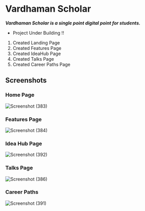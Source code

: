 # Vardhaman Scholar
***Vardhaman Scholar is a single point digital point for students.***
- Project Under Building !!
1. Created Landing Page
2. Created Features Page
3. Created IdeaHub Page
4. Created Talks Page
5. Created Career Paths Page

## Screenshots

### Home Page
![Screenshot (383)](https://user-images.githubusercontent.com/101012091/195716594-5fa65e39-125f-4df6-ba40-806c57ca3309.png)

### Features Page
![Screenshot (384)](https://user-images.githubusercontent.com/101012091/195716603-4920c685-bc04-4517-974e-ca40de5dac98.png)


### Idea Hub Page
![Screenshot (392)](https://user-images.githubusercontent.com/101012091/195981037-55a55cc8-9309-4994-a904-cfea9c4b1135.png)

### Talks Page
![Screenshot (386)](https://user-images.githubusercontent.com/101012091/195716615-5153c02e-e9ad-41a2-a75e-703ab3e18950.png)

### Career Paths
![Screenshot (391)](https://user-images.githubusercontent.com/101012091/195980848-b4494e04-75b8-4a8e-8c59-f8338c4c2d7c.png)


